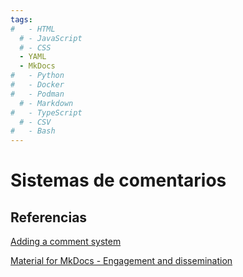 ```yaml
---
tags:
#   - HTML
  # - JavaScript
  # - CSS
  - YAML
  - MkDocs
#   - Python
#   - Docker
#   - Podman
  # - Markdown
#   - TypeScript
  # - CSV
#   - Bash
---
```





# Sistemas de comentarios

















## Referencias

[Adding a comment system](https://squidfunk.github.io/mkdocs-material/setup/adding-a-comment-system/)

[Material for MkDocs - Engagement and dissemination](https://squidfunk.github.io/mkdocs-material/tutorials/blogs/engage/#share-and-like-buttons)